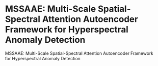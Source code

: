 # MSSAAE: Multi-Scale Spatial-Spectral Attention Autoencoder Framework for Hyperspectral Anomaly Detection
MSSAAE: Multi-Scale Spatial-Spectral Attention Autoencoder Framework for Hyperspectral Anomaly Detection

